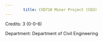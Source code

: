 ```yaml
---
        title: CVD710 Minor Project (CEU)
---
```

Credits: 3 (0-0-6)

Department: Department of Civil Engineering

